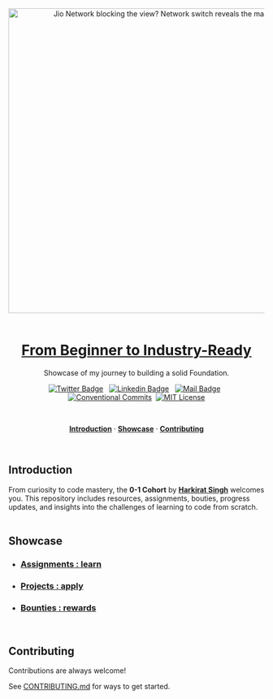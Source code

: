 <a href="https://harkirat.classx.co.in/new-courses/6-live-0-1">
  <p align=center>
    </br></br>
    <picture>
      <source media="(prefers-color-scheme: dark)" srcset="../assets/zero-to-one-white.png">
      <source media="(prefers-color-scheme: light)" srcset="../assets/zero-to-one-black.png">
      <img alt="Jio Network blocking the view? Network switch reveals the magic!" src="../assets/zero-to-one-black.jpg" width="600px">
    </picture>
    </br></br>
  <p>

  <h1 align="center">From Beginner to Industry-Ready</h1>
</a>

<p align="center">
  Showcase of my journey to building a solid Foundation.
</p>

<div align= "center">

[![Twitter Badge](https://img.shields.io/badge/-@KadlagAkash-1ca0f1?style=flat&labelColor=1ca0f1&logo=twitter&logoColor=white&link=https://twitter.com/KadlagAkash)](https://twitter.com/KadlagAkash) &nbsp; [![Linkedin Badge](https://img.shields.io/badge/-KadlagAkash-0e76a8?style=flat&labelColor=0e76a8&logo=linkedin&logoColor=white)](https://www.linkedin.com/in/kadlagakash/) &nbsp; [![Mail Badge](https://img.shields.io/badge/-akashkadlag14-c0392b?style=flat&labelColor=c0392b&logo=gmail&logoColor=white)](mailto:akashkadlag14@gmail.com) &nbsp; [![Conventional Commits](https://img.shields.io/badge/Conventional%20Commits-1.0.0-%23FE5196?logo=conventionalcommits&logoColor=white)](https://conventionalcommits.org)&nbsp; [![MIT License](https://img.shields.io/badge/License-MIT-green.svg)](https://choosealicense.com/licenses/mit/)

</div>
<br>

<p align="center">
  <a href="#introduction"><strong>Introduction</strong></a> ·
  <a href="#showcase"><strong>Showcase</strong></a> ·
  <a href="#contributing"><strong>Contributing</strong></a>
</p>
</br>

## Introduction

From curiosity to code mastery, the **0-1 Cohort** by **[Harkirat Singh](https://twitter.com/kirat_tw)** welcomes you. This repository includes resources, assignments, bouties, progress updates, and insights into the challenges of learning to code from scratch.
</br></br>

## Showcase

- ### [Assignments : learn](./assignments/README.md)

- ### [Projects : apply](./projects/README.md)

- ### [Bounties : rewards](./bounties/README.md)
</br>

## Contributing

Contributions are always welcome!

See [CONTRIBUTING.md](../CONTRIBUTING.md) for ways to get started.
</br></br>
